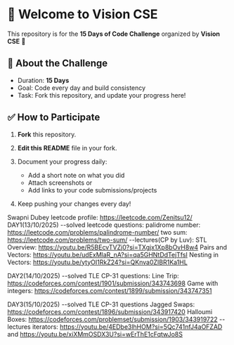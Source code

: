 # 👋 Welcome to Vision CSE  

This repository is for the **15 Days of Code Challenge** organized by **Vision CSE** 🚀  

## 📌 About the Challenge
- Duration: **15 Days**
- Goal: Code every day and build consistency  
- Task: Fork this repository, and update your progress here!  

## ✅ How to Participate
1. **Fork** this repository.  
2. **Edit this README** file in your fork.  
3. Document your progress daily:  
   - Add a short note on what you did  
   - Attach screenshots or  
   - Add links to your code submissions/projects  

4. Keep pushing your changes every day!

Swapni Dubey
leetcode profile: https://leetcode.com/Zenitsu12/
DAY1(13/10/2025)
   --solved leetcode questions:
      palidrome number: https://leetcode.com/problems/palindrome-number/
      two sum: https://leetcode.com/problems/two-sum/
   --lectures(CP by Luv):
      STL Overview: https://youtu.be/R5BEcvTVZj0?si=TXgjx1Xp8bOvH8w4
      Pairs and Vectors: https://youtu.be/udExMlaR_nA?si=qa5GHNtDdTejTfsI
      Nesting in Vectors: https://youtu.be/ytyOI1RkZ24?si=QKnva0ZIBR1Ka1HL

DAY2(14/10/2025)
   --solved TLE CP-31 questions:
      Line Trip: https://codeforces.com/contest/1901/submission/343743698
      Game with integers: https://codeforces.com/contest/1899/submission/343747351
   
DAY3(15/10/2025)
   --solved TLE CP-31 questions
      Jagged Swaps: https://codeforces.com/contest/1896/submission/343917420
      Halloumi Boxes: https://codeforces.com/problemset/submission/1903/343919722
   --lectures
      iterators: https://youtu.be/4EDbe3lhHOM?si=5Qc741nfJ4aOFZAD and https://youtu.be/xiXMmOSDX3U?si=wErThE1cFqtwJo8S
